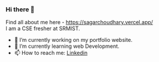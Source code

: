 ### Hi there 👋

Find all about me here - <a href="https://sagarchoudhary.vercel.app/">https://sagarchoudhary.vercel.app/</a>
<br>
I am a CSE fresher at SRMIST.

- 🔭 I’m currently working on my portfolio website.
- 🌱 I’m currently learning web Development.
- 📫 How to reach me: <a href="https://www.linkedin.com/in/sagar-choudhary-1189101a7/">Linkedin</a> 

